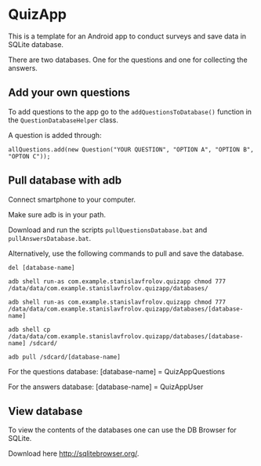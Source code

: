 # QuizApp

This is a template for an Android app to conduct surveys and save data in SQLite database.

There are two databases. One for the questions and one for collecting the answers.

## Add your own questions

To add questions to the app go to the `addQuestionsToDatabase()` function in the `QuestionDatabaseHelper` class.

A question is added through:

`allQuestions.add(new Question("YOUR QUESTION", "OPTION A", "OPTION B", "OPTON C"));`

## Pull database with adb

Connect smartphone to your computer.

Make sure adb is in your path.

Download and run the scripts `pullQuestionsDatabase.bat` and `pullAnswersDatabase.bat`.

Alternatively, use the following commands to pull and save the database.

`del [database-name]`

`adb shell run-as com.example.stanislavfrolov.quizapp chmod 777 /data/data/com.example.stanislavfrolov.quizapp/databases/`

`adb shell run-as com.example.stanislavfrolov.quizapp chmod 777 /data/data/com.example.stanislavfrolov.quizapp/databases/[database-name]`

`adb shell cp /data/data/com.example.stanislavfrolov.quizapp/databases/[database-name] /sdcard/`

`adb pull /sdcard/[database-name]`

For the questions database:
[database-name] = QuizAppQuestions

For the answers database:
[database-name] = QuizAppUser

## View database

To view the contents of the databases one can use the DB Browser for SQLite.

Download here http://sqlitebrowser.org/.

